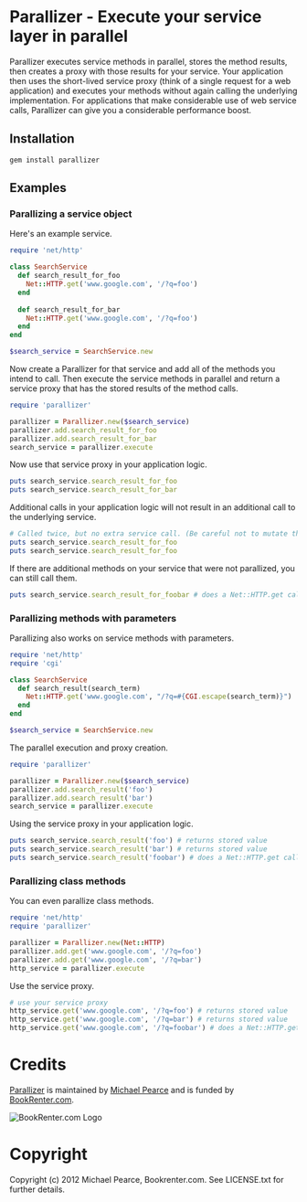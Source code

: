 # Parallizer - Execute your service layer in parallel

Parallizer executes service methods in parallel, stores the method results, then creates a proxy with those results for your service. Your application then uses the short-lived service proxy (think of a single request for a web application) and executes your methods without again calling the underlying implementation. For applications that make considerable use of web service calls, Parallizer can give you a considerable performance boost.

## Installation

    gem install parallizer

## Examples

### Parallizing a service object

Here's an example service.

```ruby
require 'net/http'

class SearchService
  def search_result_for_foo
    Net::HTTP.get('www.google.com', '/?q=foo')
  end
  
  def search_result_for_bar
    Net::HTTP.get('www.google.com', '/?q=foo')
  end
end

$search_service = SearchService.new
```

Now create a Parallizer for that service and add all of the methods you intend to call. Then execute the service methods in parallel and return a service proxy that has the stored results of the method calls.

```ruby
require 'parallizer'

parallizer = Parallizer.new($search_service)
parallizer.add.search_result_for_foo
parallizer.add.search_result_for_bar
search_service = parallizer.execute
```

Now use that service proxy in your application logic.

```ruby
puts search_service.search_result_for_foo
puts search_service.search_result_for_bar
```

Additional calls in your application logic will not result in an additional call to the underlying service.

```ruby
# Called twice, but no extra service call. (Be careful not to mutate the returned object!)
puts search_service.search_result_for_foo
puts search_service.search_result_for_foo
```

If there are additional methods on your service that were not parallized, you can still call them.

```ruby
puts search_service.search_result_for_foobar # does a Net::HTTP.get call
```

### Parallizing methods with parameters

Parallizing also works on service methods with parameters.

```ruby
require 'net/http'
require 'cgi'

class SearchService
  def search_result(search_term)
    Net::HTTP.get('www.google.com', "/?q=#{CGI.escape(search_term)}")
  end
end

$search_service = SearchService.new
```

The parallel execution and proxy creation.

```ruby
require 'parallizer'

parallizer = Parallizer.new($search_service)
parallizer.add.search_result('foo')
parallizer.add.search_result('bar')
search_service = parallizer.execute
```

Using the service proxy in your application logic.

```ruby
puts search_service.search_result('foo') # returns stored value
puts search_service.search_result('bar') # returns stored value
puts search_service.search_result('foobar') # does a Net::HTTP.get call
```


### Parallizing class methods

You can even parallize class methods.

```ruby
require 'net/http'
require 'parallizer'

parallizer = Parallizer.new(Net::HTTP)
parallizer.add.get('www.google.com', '/?q=foo')
parallizer.add.get('www.google.com', '/?q=bar')
http_service = parallizer.execute
```

Use the service proxy.

```ruby
# use your service proxy
http_service.get('www.google.com', '/?q=foo') # returns stored value
http_service.get('www.google.com', '/?q=bar') # returns stored value
http_service.get('www.google.com', '/?q=foobar') # does a Net::HTTP.get call
```


# Credits

[Parallizer](https://github.com/michaelgpearce/parallizer) is maintained by [Michael Pearce](http://github.com/michaelgpearce) and is funded by [BookRenter.com](http://www.bookrenter.com "BookRenter.com").

![BookRenter.com Logo](http://assets0.bookrenter.com/images/header/bookrenter_logo.gif "BookRenter.com")

# Copyright

Copyright (c) 2012 Michael Pearce, Bookrenter.com. See LICENSE.txt for further details.

